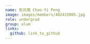 ```yaml
---
name: 彭兆翊 Chao-Yi Peng 
image: images/members/402415005.jpg 
role: undergrad
group: alum
links:
  github: link_to_github 
---
```

